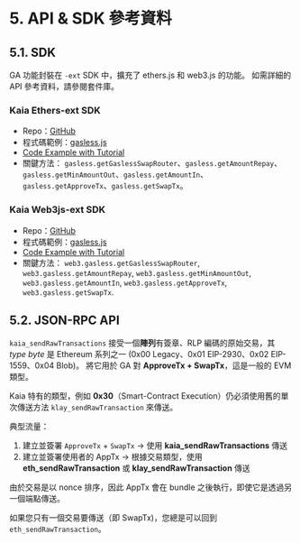 # 5. API & SDK 參考資料

## 5.1. SDK

GA 功能封裝在 `-ext` SDK 中，擴充了 ethers.js 和 web3.js 的功能。 如需詳細的 API 參考資料，請參閱套件庫。

### Kaia Ethers-ext SDK

- Repo：[GitHub](https://github.com/kaiachain/kaia-sdk/tree/dev/ethers-ext)
- 程式碼範例：[gasless.js](https://github.com/kaiachain/kaia-sdk/blob/dev/ethers-ext/example/v6/gasless/gasless.js)
- [Code Example with Tutorial](https://docs.kaia.io/references/sdk/ethers-ext/v6/gas-abstraction/gasless/)
- 關鍵方法： `gasless.getGaslessSwapRouter`、`gasless.getAmountRepay`、`gasless.getMinAmountOut`、`gasless.getAmountIn`、`gasless.getApproveTx`、`gasless.getSwapTx`。

### Kaia Web3js-ext SDK

- Repo：[GitHub](https://github.com/kaiachain/kaia-sdk/tree/dev/web3js-ext)
- 程式碼範例：[gasless.js](https://github.com/kaiachain/kaia-sdk/blob/dev/web3js-ext/example/gasless/gasless.js)
- [Code Example with Tutorial](https://docs.kaia.io/references/sdk/web3js-ext/gas-abstraction/gasless/)
- 關鍵方法： `web3.gasless.getGaslessSwapRouter`, `web3.gasless.getAmountRepay`, `web3.gasless.getMinAmountOut`, `web3.gasless.getAmountIn`, `web3.gasless.getApproveTx`, `web3.gasless.getSwapTx`.

## 5.2. JSON-RPC API

`kaia_sendRawTransactions` 接受一個**陣列**有簽章、RLP 編碼的原始交易，其 _type byte_ 是 Ethereum 系列之一 (0x00 Legacy、0x01 EIP-2930、0x02 EIP-1559、0x04 Blob)。  將它用於 GA 對 **ApproveTx + SwapTx**，這是一般的 EVM 類型。

Kaia 特有的類型，例如 **0x30**（Smart-Contract Execution）仍必須使用舊的單次傳送方法 `klay_sendRawTransaction` 來傳送。

典型流量：

1. 建立並簽署 `ApproveTx` + `SwapTx` → 使用 **kaia_sendRawTransactions** 傳送
2. 建立並簽署使用者的 AppTx → 根據交易類型，使用 **eth_sendRawTransaction** 或 **klay_sendRawTransaction** 傳送

由於交易是以 nonce 排序，因此 AppTx 會在 bundle 之後執行，即使它是透過另一個端點傳送。

如果您只有一個交易要傳送（即 SwapTx)，您總是可以回到 `eth_sendRawTransaction`。